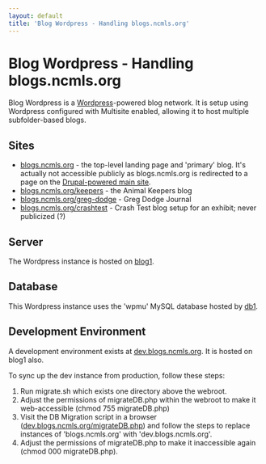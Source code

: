 ```yaml
---
layout: default
title: 'Blog Wordpress - Handling blogs.ncmls.org'
---
```

# Blog Wordpress - Handling blogs.ncmls.org

Blog Wordpress is a [Wordpress](http://wordpress.org)-powered blog network. It is setup using Wordpress configured with Multisite enabled, allowing it to host multiple subfolder-based blogs. 

## Sites ##

* [blogs.ncmls.org](http://blogs.ncmls.org) - the top-level landing page and 'primary' blog. It's actually not accessible publicly as blogs.ncmls.org is redirected to a page on the [Drupal-powered main site](drupal.html).
* [blogs.ncmls.org/keepers](http://blogs.ncmls.org/keepers) - the Animal Keepers blog
* [blogs.ncmls.org/greg-dodge](http://blogs.ncmls.org/greg-dodge) - Greg Dodge Journal
* [blogs.ncmls.org/crashtest](http://blogs.ncmls.org/crashtest) - Crash Test blog setup for an exhibit; never publicized (?)

## Server ##

The Wordpress instance is hosted on [blog1](../vms/blog1.html).

## Database ##

This Wordpress instance uses the 'wpmu' MySQL database hosted by [db1](../vms/db1.html).

## Development Environment ##

A development environment exists at [dev.blogs.ncmls.org](http://dev.blogs.ncmls.org). It is hosted on blog1 also.

To sync up the dev instance from production, follow these steps:

1. Run migrate.sh which exists one directory above the webroot.
2. Adjust the permissions of migrateDB.php within the webroot to make it web-accessible (chmod 755 migrateDB.php)
3. Visit the DB Migration script in a browser ([dev.blogs.ncmls.org/migrateDB.php](http://dev.blogs.ncmls.org/migrateDB.php)) and follow the steps to replace instances of 'blogs.ncmls.org' with 'dev.blogs.ncmls.org'. 
4. Adjust the permissions of migrateDB.php to make it inaccessible again (chmod 000 migrateDB.php).